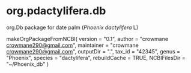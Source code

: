 # org.pdactylifera.db
org.Db package for date palm (_Phoenix dactylifera_ L)

makeOrgPackageFromNCBI(
    version = "0.1",
    author = "crowmane <crowmane290@gmail.com>",
    maintainer = "crowmane <crowmane290@gmail.com>",
    outputDir = ".",
    tax_id = "42345",
    genus = "Phoenix",
    species = "dactylifera",
    rebuildCache = TRUE,
    NCBIFilesDir = "~/Phoenix_db"
)
